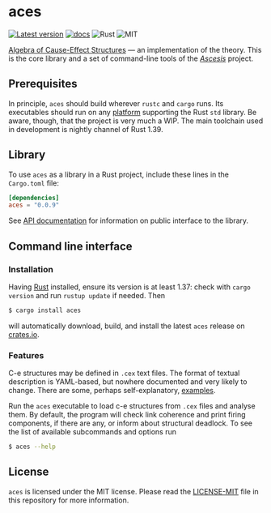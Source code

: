 aces
====
[![Latest version](https://img.shields.io/crates/v/aces.svg)](https://crates.io/crates/aces)
[![docs](https://docs.rs/aces/badge.svg)](https://docs.rs/aces)
![Rust](https://img.shields.io/badge/rust-nightly-brightgreen.svg)
![MIT](https://img.shields.io/badge/license-MIT-blue.svg)

[Algebra of Cause-Effect
Structures](https://link.springer.com/book/10.1007/978-3-030-20461-7)
&mdash; an implementation of the theory.  This is the core library and
a set of command-line tools of the
[_Ascesis_](https://github.com/k7f/ascesis) project.

## Prerequisites

In principle, `aces` should build wherever `rustc` and `cargo` runs.
Its executables should run on any
[platform](https://forge.rust-lang.org/platform-support.html)
supporting the Rust `std` library.  Be aware, though, that the project
is very much a WIP.  The main toolchain used in development is nightly
channel of Rust 1.39.

## Library

To use `aces` as a library in a Rust project, include these lines in
the `Cargo.toml` file:

```toml
[dependencies]
aces = "0.0.9"
```

See [API documentation](https://docs.rs/aces) for information on
public interface to the library.

## Command line interface

### Installation

Having [Rust](https://www.rust-lang.org/downloads.html) installed,
ensure its version is at least 1.37: check with `cargo version` and
run `rustup update` if needed.  Then

```bash
$ cargo install aces
```

will automatically download, build, and install the latest `aces`
release on [crates.io](https://crates.io/crates/aces).

### Features

C-e structures may be defined in `.cex` text files.  The format of
textual description is YAML-based, but nowhere documented and very
likely to change.  There are some, perhaps self-explanatory,
[examples](data/).

Run the `aces` executable to load c-e structures from `.cex` files and
analyse them.  By default, the program will check link coherence and
print firing components, if there are any, or inform about structural
deadlock.  To see the list of available subcommands and options run

```bash
$ aces --help
```

## License

`aces` is licensed under the MIT license.  Please read the
[LICENSE-MIT](LICENSE-MIT) file in this repository for more
information.
